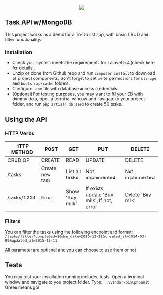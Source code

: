 <p align="center"><img src="https://laravel.com/assets/img/components/logo-laravel.svg"></p>


## Task API w/MongoDB
This project works as a demo for a To-Do list app, with basic CRUD and filter functionality.

### Installation

- Check your system meets the requirements for Laravel 5.4 (check here for [details](https://laravel.com/docs/5.4)).
- Unzip or clone from Github repo and run `composer install` to download all project components,
don't forget to set write permissions for `storage` and `bootstrap\cache` folders.
- Configure `.env` file with database access credentials.
- (Optional) For testing purposes, you may want to fill your DB with dummy data, open a terminal window and navigate
to your project folder, and run `php artisan db:seed` to create 50 tasks.

## Using the API

### HTTP Verbs

| HTTP METHOD | POST            | GET       | PUT         | DELETE |
| ----------- | --------------- | --------- | ----------- | ------ |
| CRUD OP     | CREATE          | READ      | UPDATE     | DELETE |
| /tasks       | Create new task | List all tasks | Not implemented | Not implemented |
| /tasks/1234  | Error           | Show 'Buy milk'   | If exists, update 'Buy milk'; If not, error | Delete 'Buy milk' |


### Filters
You can filter the tasks using the following endpoint and format: 
``` /tasks/filter?completed=1&due_date=2016-12-12&created_at=2014-03-09&updated_at=2015-10-11```

All parameter are optional and you can choose to use them or not

## Tests

You may test your installation running included tests.  Open a terminal window and navigate to you project folder.
Type:
``` .\vendor\bin\phpunit```
Green means go!